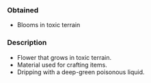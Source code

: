### Obtained
- Blooms in toxic terrain
### Description
- Flower that grows in toxic terrain.
- Material used for crafting items.
- Dripping with a deep-green poisonous liquid.